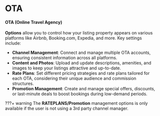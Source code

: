 # OTA

#### OTA (Online Travel Agency) 
**Options** allow you to control how your listing property appears on various platforms like Airbnb, Booking.com, Expedia, and more. Key settings include:

- **Channel Management**: Connect and manage multiple OTA accounts, ensuring consistent information across all platforms.
- **Content and Photos**: Upload and update descriptions, amenities, and images to keep your listings attractive and up-to-date.
- **Rate Plans**: Set different pricing strategies and rate plans tailored for each OTA, considering their unique audience and commission structures.
- **Promotion Management**: Create and manage special offers, discounts, or last-minute deals to boost bookings during low-demand periods.

???+ warning
    The **RATEPLANS/Promotion** management options is only available if the user is not using a 3rd party channel manager.
